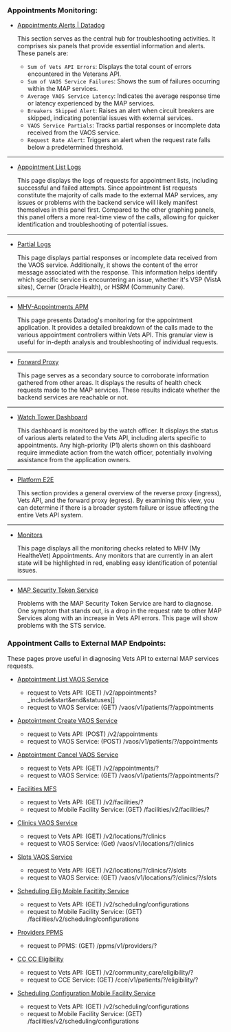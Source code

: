### Appointments Monitoring:

- [Appointments Alerts | Datadog](https://vagov.ddog-gov.com/dashboard/7t4-7fw-pgj/vaos-alerts?from_ts=1681935100840&to_ts=1682021500840&live=true)

  This section serves as the central hub for troubleshooting activities. It comprises six panels that provide essential information and alerts. These panels are:

   - `Sum of Vets API Errors`: Displays the total count of errors encountered in the Veterans API.
   - `Sum of VAOS Service Failures`: Shows the sum of failures occurring within the MAP services.
   - `Average VAOS Service Latency`: Indicates the average response time or latency experienced by the MAP services.
   - `Breakers Skipped Alert`: Raises an alert when circuit breakers are skipped, indicating potential issues with external services.
   - `VAOS Service Partials`: Tracks partial responses or incomplete data received from the VAOS service.
   - `Request Rate Alert`: Triggers an alert when the request rate falls below a predetermined threshold.
---

- [Appointment List Logs](https://vagov.ddog-gov.com/logs?query=vaos%20service%20call%20%40payload.url%3A%2A%2Fpatients%2F%2A%2Fappointments%2Aend%3D%2A%20env%3Aeks-prod%20&agg_m=count&agg_m_source=base&agg_t=count&cols=host%2Cservice%2C%40payload.status%2C%40duration&fromUser=true&messageDisplay=inline&refresh_mode=sliding&storage=online_archives&stream_sort=desc&view=spans&viz=stream&from_ts=1716922611195&to_ts=1717009011195&live=true)

  This page displays the logs of requests for appointment lists, including successful and failed attempts. Since appointment list requests constitute the majority of calls made to the external MAP services, any issues or problems with the backend service will likely manifest themselves in this panel first. Compared to the other graphing panels, this panel offers a more real-time view of the calls, allowing for quicker identification and troubleshooting of potential issues.
---

- [Partial Logs](https://vagov.ddog-gov.com/logs?query=get_appointments%20has%20response%20errors%20env%3Aeks-prod%20&agg_m=count&agg_m_source=base&agg_t=count&cols=host%2Cservice&fromUser=true&messageDisplay=inline&refresh_mode=sliding&storage=hot&stream_sort=desc&view=spans&viz=stream&from_ts=1715098623610&to_ts=1715185023610&live=true)

  This page displays partial responses or incomplete data received from the VAOS service. Additionally, it shows the content of the error message associated with the response. This information helps identify which specific service is encountering an issue, whether it's VSP (VistA sites), Cerner (Oracle Health), or HSRM (Community Care).
---

- [MHV-Appointments APM](https://vagov.ddog-gov.com/apm/services/mhv-appointments/operations/rack.request/resources?dependencyMap=qson%3A%28data%3A%28telemetrySelection%3Aall_sources%29%2Cversion%3A%210%29&env=eks-prod&fromUser=false&fullscreen_end_ts=1716296452334&fullscreen_paused=false&fullscreen_refresh_mode=sliding&fullscreen_start_ts=1715691652334&graphType=flamegraph&groupMapByOperation=null&isInferred=false&panels=qson%3A%28data%3A%28%29%2Cversion%3A%210%29&resources=qson%3A%28data%3A%28visible%3A%21t%2Chits%3A%28selected%3Atotal%29%2Cerrors%3A%28selected%3Atotal%29%2Clatency%3A%28selected%3Ap75%29%2CtopN%3Aall%29%2Cversion%3A%211%29&s3BucketDetails=qson%3A%28data%3A%28%29%2Cversion%3A%210%29&shouldShowLegend=true&sort=time&spanViewType=metadata&summary=qson%3A%28data%3A%28visible%3A%21t%2Cerrors%3A%28selected%3Acount%29%2Chits%3A%28selected%3Acount%29%2Clatency%3A%28selected%3Alatency%2Cslot%3A%28agg%3A95%29%2Cdistribution%3A%28isLogScale%3A%21f%29%2CshowTraceOutliers%3A%21f%29%2Csublayer%3A%28slot%3A%28layers%3Aservice%29%2Cselected%3Apercentage%29%29%2Cversion%3A%211%29&topGraphs=latency%3Alatency%2Chits%3Aversion_count%2Cerrors%3Aversion_count%2CbreakdownAs%3Apercentage&view=spans&start=1717098011667&end=1717184411667&paused=false)

  This page presents Datadog's monitoring for the appointment application. It provides a detailed breakdown of the calls made to the various appointment controllers within Vets API. This granular view is useful for in-depth analysis and troubleshooting of individual requests.
---

- [Forward Proxy](https://vagov.ddog-gov.com/dashboard/ae4-qch-6vw/forward-proxy?tpl_var_proxy%5B0%5D=va_mobile_back&from_ts=1681915247026&to_ts=1682088047026&live=true)

  This page serves as a secondary source to corroborate information gathered from other areas. It displays the results of health check requests made to the MAP services. These results indicate whether the backend services are reachable or not.
----

- [Watch Tower Dashboard](https://vagov.ddog-gov.com/dashboard/hy7-b5t-46u/watch-tower-dashboard?refresh_mode=sliding&view=spans&from_ts=1706716048990&to_ts=1706719648990&live=true)

  This dashboard is monitored by the watch officer. It displays the status of various alerts related to the Vets API, including alerts specific to appointments. Any high-priority (P1) alerts shown on this dashboard require immediate action from the watch officer, potentially involving assistance from the application owners.
---

- [Platform E2E](https://vagov.ddog-gov.com/dashboard/u27-88d-58v/platform---e2e?from_ts=1692556476538&to_ts=1692642876538&live=true)

  This section provides a general overview of the reverse proxy (ingress), Vets API, and the forward proxy (egress). By examining this view, you can determine if there is a broader system failure or issue affecting the entire Vets API system.
---

- [Monitors](https://vagov.ddog-gov.com/monitors/manage?q=team%3A"mhv-appointments"&order=desc)

  This page displays all the monitoring checks related to MHV (My HealtheVet) Appointments. Any monitors that are currently in an alert state will be highlighted in red, enabling easy identification of potential issues.
---

- [MAP Security Token Service](https://vagov.ddog-gov.com/dashboard/8j2-b5n-kic/identity---map-securitytoken-service?fromUser=false&refresh_mode=sliding&tpl_var_env%5B0%5D=eks-prod&view=spans&from_ts=1717163773933&to_ts=1717250173933&live=true)

   Problems with the MAP Security Token Service are hard to diagnose. One symptom that stands out, is a drop in the request rate to other MAP Services along with an increase in Vets API errors. This page will show problems with the STS service.

### Appointment Calls to External MAP Endpoints:
These pages prove useful in diagnosing Vets API to external MAP services requests.

- [Apptointment List VAOS Service](https://vagov.ddog-gov.com/logs?agg_m_a=count&agg_m_d=count&agg_m_e=count&agg_m_source_a=base&agg_m_source_d=base&agg_m_source_e=base&agg_t_a=count&agg_t_d=count&agg_t_e=count&cols=host%2Cservice%2C%40payload.status%2C%40duration&ff_display=a%2Cd%2Ce&fromUser=true&messageDisplay=inline&query_a=vaos%20service%20call%20%40payload.url%3A%5C%28GET%5C%29%2A%2Fpatients%2F%2A%2Fappointments%2Aend%3D%2A%20env%3Aeks-prod%20%40http.status_code%3A2%2A%20&query_d=vaos%20service%20call%20%40payload.url%3A%5C%28GET%5C%29%2A%2Fpatients%2F%2A%2Fappointments%2Aend%3D%2A%20env%3Aeks-prod%20%40message_content%3A%2AReadTimeout%2A%20&query_e=vaos%20service%20call%20%40payload.url%3A%5C%28GET%5C%29%2A%2Fpatients%2F%2A%2Fappointments%2Aend%3D%2A%20env%3Aeks-prod%20-%40http.status_code%3A2%2A%20&refresh_mode=sliding&storage=online_archives&stream_sort=desc&view=spans&viz=timeseries&from_ts=1712758917107&to_ts=1712845317107&live=true)

  - request to Vets API: (GET) /v2/appointments?_include&start&end&statuses[]
  - request to VAOS Service: (GET) /vaos/v1/patients/?/appointments
  
- [Apptointment Create VAOS Service](https://vagov.ddog-gov.com/logs?agg_m_a=count&agg_m_b=count&agg_m_c=count&agg_m_source_a=base&agg_m_source_b=base&agg_m_source_c=base&agg_t_a=count&agg_t_b=count&agg_t_c=count&cols=host%2Cservice%2C%40payload.status%2C%40duration&ff_display=a%2Cb%2Cc&fromUser=true&messageDisplay=inline&query_a=vaos%20service%20call%20%40payload.url%3A%5C%28POST%5C%29%2Avaos%2Fv1%2Fpatients%2F%2A%2Fappointments%2A%20env%3Aeks-prod%20%40http.status_code%3A2%2A%20&query_b=vaos%20service%20call%20%40payload.url%3A%5C%28POST%5C%29%2Avaos%2Fv1%2Fpatients%2F%2A%2Fappointments%2A%20env%3Aeks-prod%20%40http.status_code%3A4%2A%20&query_c=vaos%20service%20call%20%40payload.url%3A%5C%28POST%5C%29%2Avaos%2Fv1%2Fpatients%2F%2A%2Fappointments%2A%20env%3Aeks-prod%20%40http.status_code%3A5%2A%20&refresh_mode=sliding&storage=online_archives&stream_sort=desc&view=spans&viz=timeseries&from_ts=1712758917107&to_ts=1712845317107&live=true)

  - request to Vets API: (POST) /v2/appointments
  - request to VAOS Service: (POST) /vaos/v1/patients/?/appointments
  
- [Apptointment Cancel VAOS Service](https://vagov.ddog-gov.com/logs?agg_m_a=count&agg_m_b=count&agg_m_c=count&agg_m_source_a=base&agg_m_source_b=base&agg_m_source_c=base&agg_t_a=count&agg_t_b=count&agg_t_c=count&cols=host%2Cservice%2C%40payload.status%2C%40duration&ff_display=a%2Cb%2Cc&fromUser=true&messageDisplay=inline&query_a=vaos%20service%20call%20%40payload.url%3A%5C%28PUT%5C%29%2Avaos%2Fv1%2Fpatients%2F%2A%2Fappointments%2A%20env%3Aeks-prod%20%40http.status_code%3A2%2A%20&query_b=vaos%20service%20call%20%40payload.url%3A%5C%28PUT%5C%29%2Avaos%2Fv1%2Fpatients%2F%2A%2Fappointments%2A%20env%3Aeks-prod%20%40http.status_code%3A4%2A%20&query_c=vaos%20service%20call%20%40payload.url%3A%5C%28PUT%5C%29%2Avaos%2Fv1%2Fpatients%2F%2A%2Fappointments%2A%20env%3Aeks-prod%20%40http.status_code%3A5%2A%20&refresh_mode=sliding&storage=online_archives&stream_sort=desc&view=spans&viz=timeseries&from_ts=1712758917107&to_ts=1712845317107&live=true)

  - request to Vets API: (GET) /v2/appointments/?
  - request to VAOS Service: (GET) /vaos/v1/patients/?/appointments/?
  
- [Facilities MFS](https://vagov.ddog-gov.com/logs?agg_m_a=count&agg_m_b=count&agg_m_c=count&agg_m_source_a=base&agg_m_source_b=base&agg_m_source_c=base&agg_t_a=count&agg_t_b=count&agg_t_c=count&cols=host%2Cservice%2C%40payload.status%2C%40duration&ff_display=a%2Cb%2Cc&fromUser=true&messageDisplay=inline&query_a=vaos%20service%20call%20%40payload.url%3A%2A%2Ffacilities%2Fv2%2Ffacilities%2F%2A%20env%3Aeks-prod%20%40http.status_code%3A2%2A%20&query_b=vaos%20service%20call%20%40payload.url%3A%2A%2Ffacilities%2Fv2%2Ffacilities%2F%2A%20env%3Aeks-prod%20%40http.status_code%3A4%2A%20&query_c=vaos%20service%20call%20%40payload.url%3A%2A%2Ffacilities%2Fv2%2Ffacilities%2F%2A%20env%3Aeks-prod%20%40http.status_code%3A5%2A%20&refresh_mode=sliding&storage=online_archives&stream_sort=desc&view=spans&viz=timeseries&from_ts=1712758917107&to_ts=1712845317107&live=true)

  - request to Vets API: (GET) /v2/facilities/?
  - request to Mobile Facility Service: (GET) /facilities/v2/facilities/?
    
- [Clinics VAOS Service](https://vagov.ddog-gov.com/logs?agg_m_a=count&agg_m_b=count&agg_m_c=count&agg_m_source_a=base&agg_m_source_b=base&agg_m_source_c=base&agg_t_a=count&agg_t_b=count&agg_t_c=count&cols=host%2Cservice%2C%40payload.status%2C%40duration&ff_display=a%2Cb%2Cc&fromUser=true&messageDisplay=inline&query_a=vaos%20service%20call%20%40payload.url%3A%2A%2Fvaos%2Fv1%2Flocations%2F%2A%2Fclinics%3FclinicIds%3D%2A%20env%3Aeks-prod%20%40http.status_code%3A2%2A%20&query_b=vaos%20service%20call%20%40payload.url%3A%2A%2Fvaos%2Fv1%2Flocations%2F%2A%2Fclinics%3FclinicIds%3D%2A%20env%3Aeks-prod%20%40http.status_code%3A4%2A%20&query_c=vaos%20service%20call%20%40payload.url%3A%2A%2Fvaos%2Fv1%2Flocations%2F%2A%2Fclinics%3FclinicIds%3D%2A%20env%3Aeks-prod%20%40http.status_code%3A5%2A%20&refresh_mode=sliding&storage=online_archives&stream_sort=desc&view=spans&viz=timeseries&from_ts=1712758917107&to_ts=1712845317107&live=true)

  - request to Vets API: (GET) /v2/locations/?/clinics
  - request to VAOS Service: (Get) /vaos/v1/locations/?/clinics
    
- [Slots VAOS Service](https://vagov.ddog-gov.com/logs?agg_m_a=count&agg_m_b=count&agg_m_c=count&agg_m_source_a=base&agg_m_source_b=base&agg_m_source_c=base&agg_t_a=count&agg_t_b=count&agg_t_c=count&cols=host%2Cservice%2C%40payload.status%2C%40duration&ff_display=a%2Cb%2Cc&fromUser=true&messageDisplay=inline&query_a=vaos%20service%20call%20%40payload.url%3A%2A%2Fvaos%2Fv1%2Flocations%2F%2A%2Fclinics%2F%2A%2Fslots%3F%2A%20env%3Aeks-prod%20%40http.status_code%3A2%2A%20&query_b=vaos%20service%20call%20%40payload.url%3A%2A%2Fvaos%2Fv1%2Flocations%2F%2A%2Fclinics%2F%2A%2Fslots%3F%2A%20env%3Aeks-prod%20%40http.status_code%3A4%2A%20&query_c=vaos%20service%20call%20%40payload.url%3A%2A%2Fvaos%2Fv1%2Flocations%2F%2A%2Fclinics%2F%2A%2Fslots%3F%2A%20env%3Aeks-prod%20%40http.status_code%3A5%2A%20&refresh_mode=sliding&storage=online_archives&stream_sort=desc&view=spans&viz=timeseries&from_ts=1712758917107&to_ts=1712845317107&live=true)

  - request to Vets API: (GET) /v2/locations/?/clinics/?/slots
  - request to VAOS Service: (GET) /vaos/v1/locations/?/clinics/?/slots
    
- [Scheduling Elig Moible Facitlity Service](https://vagov.ddog-gov.com/logs?agg_m_a=count&agg_m_b=count&agg_m_c=count&agg_m_source_a=base&agg_m_source_b=base&agg_m_source_c=base&agg_t_a=count&agg_t_b=count&agg_t_c=count&cols=host%2Cservice%2C%40payload.status%2C%40duration&ff_display=a%2Cb%2Cc&fromUser=true&messageDisplay=inline&query_a=vaos%20service%20call%20%40payload.url%3A%2A%2Fvaos%2Fv1%2Fpatients%2F%2A%2Feligibility%3F%2A%20env%3Aeks-prod%20%40http.status_code%3A2%2A%20&query_b=vaos%20service%20call%20%40payload.url%3A%2A%2Fvaos%2Fv1%2Fpatients%2F%2A%2Feligibility%3F%2A%20env%3Aeks-prod%20%40http.status_code%3A4%2A%20&query_c=vaos%20service%20call%20%40payload.url%3A%2A%2Fvaos%2Fv1%2Fpatients%2F%2A%2Feligibility%3F%2A%20env%3Aeks-prod%20%40http.status_code%3A5%2A%20&refresh_mode=sliding&storage=online_archives&stream_sort=desc&view=spans&viz=timeseries&from_ts=1712758917107&to_ts=1712845317107&live=true)

  - request to Vets API: (GET) /v2/scheduling/configurations
  - request to Mobile Facility Service: (GET) /facilities/v2/scheduling/configurations
    
- [Providers PPMS](https://vagov.ddog-gov.com/logs?agg_m_a=count&agg_m_b=count&agg_m_c=count&agg_m_source_a=base&agg_m_source_b=base&agg_m_source_c=base&agg_t_a=count&agg_t_b=count&agg_t_c=count&cols=host%2Cservice%2C%40payload.status%2C%40duration&ff_display=a%2Cb%2Cc&fromUser=true&messageDisplay=inline&query_a=vaos%20service%20call%20%40payload.url%3A%2A%2Fppms%2Fv1%2Fproviders%2F%2A%20env%3Aeks-prod%20%40http.status_code%3A2%2A%20&query_b=vaos%20service%20call%20%40payload.url%3A%2A%2Fppms%2Fv1%2Fproviders%2F%2A%20env%3Aeks-prod%20%40http.status_code%3A4%2A%20&query_c=vaos%20service%20call%20%40payload.url%3A%2A%2Fppms%2Fv1%2Fproviders%2F%2A%20env%3Aeks-prod%20%40http.status_code%3A5%2A%20&refresh_mode=sliding&storage=online_archives&stream_sort=desc&view=spans&viz=timeseries&from_ts=1712758917107&to_ts=1712845317107&live=true)

   - request to PPMS: (GET) /ppms/v1/providers/?
    
- [CC CC Eligibility](https://vagov.ddog-gov.com/logs?agg_m_a=count&agg_m_b=count&agg_m_c=count&agg_m_source_a=base&agg_m_source_b=base&agg_m_source_c=base&agg_t_a=count&agg_t_b=count&agg_t_c=count&cols=host%2Cservice%2C%40payload.status%2C%40duration&ff_display=a%2Cb%2Cc&fromUser=true&messageDisplay=inline&query_a=vaos%20service%20call%20%40payload.url%3A%2A%2Fcce%2Fv1%2Fpatients%2F%2A%2Feligibility%2F%2A%20env%3Aeks-prod%20%40http.status_code%3A2%2A%20&query_b=vaos%20service%20call%20%40payload.url%3A%2A%2Fcce%2Fv1%2Fpatients%2F%2A%2Feligibility%2F%2A%20env%3Aeks-prod%20%40http.status_code%3A4%2A%20&query_c=vaos%20service%20call%20%40payload.url%3A%2A%2Fcce%2Fv1%2Fpatients%2F%2A%2Feligibility%2F%2A%20env%3Aeks-prod%20%40http.status_code%3A5%2A%20&refresh_mode=sliding&storage=online_archives&stream_sort=desc&view=spans&viz=timeseries&from_ts=1712758917107&to_ts=1712845317107&live=true)

  - request to Vets API: (GET) /v2/community_care/eligibility/?
  - request to CCE Service: (GET) /cce/v1/patients/?/eligibility/?
    
- [Scheduling Configuration Mobile Facility Service](https://vagov.ddog-gov.com/logs?agg_m_a=count&agg_m_b=count&agg_m_c=count&agg_m_source_a=base&agg_m_source_b=base&agg_m_source_c=base&agg_t_a=count&agg_t_b=count&agg_t_c=count&cols=host%2Cservice%2C%40payload.status%2C%40duration&ff_display=a%2Cb%2Cc&fromUser=true&messageDisplay=inline&query_a=vaos%20service%20call%20%40payload.url%3A%2A%2Ffacilities%2Fv2%2Fscheduling%2Fconfigurations%2A%20env%3Aeks-prod%20%40http.status_code%3A2%2A%20&query_b=vaos%20service%20call%20%40payload.url%3A%2A%2Ffacilities%2Fv2%2Fscheduling%2Fconfigurations%2A%20env%3Aeks-prod%20%40http.status_code%3A4%2A%20&query_c=vaos%20service%20call%20%40payload.url%3A%2A%2Ffacilities%2Fv2%2Fscheduling%2Fconfigurations%2A%20env%3Aeks-prod%20%40http.status_code%3A5%2A%20&refresh_mode=sliding&storage=online_archives&stream_sort=desc&view=spans&viz=timeseries&from_ts=1712758917107&to_ts=1712845317107&live=true) 

   - request to Vets API: (GET) /v2/scheduling/configurations
   - request to Mobile Facility Service: (GET) /facilities/v2/scheduling/configurations
